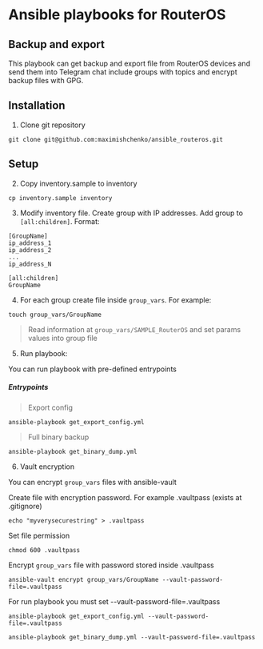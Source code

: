 # Ansible playbooks for RouterOS

## Backup and export

This playbook can get backup and export file from RouterOS devices and send them into Telegram chat include groups with topics and encrypt backup files with GPG.


## Installation

1. Clone git repository

```shell
git clone git@github.com:maximishchenko/ansible_routeros.git
```

## Setup

2. Copy inventory.sample to inventory

```shell
cp inventory.sample inventory
```

3. Modify inventory file. Create group with IP addresses. Add group to `[all:children]`. Format:

```
[GroupName]
ip_address_1
ip_address_2
...
ip_address_N

[all:children]
GroupName
```

4. For each group create file inside `group_vars`. For example:

```
touch group_vars/GroupName
```

> Read information at `group_vars/SAMPLE_RouterOS` and set params values into group file

5. Run playbook:

You can run playbook with pre-defined entrypoints


##### Entrypoints


> Export config

```shell
ansible-playbook get_export_config.yml
```

> Full binary backup

```shell
ansible-playbook get_binary_dump.yml
```

6. Vault encryption

You can encrypt `group_vars` files with ansible-vault

Create file with encryption password. For example .vaultpass (exists at .gitignore)

```shell
echo "myverysecurestring" > .vaultpass
```

Set file permission


```shell
chmod 600 .vaultpass
```

Encrypt `group_vars` file with password stored inside .vaultpass

```shell
ansible-vault encrypt group_vars/GroupName --vault-password-file=.vaultpass
```

For run playbook you must set --vault-password-file=.vaultpass

```shell
ansible-playbook get_export_config.yml --vault-password-file=.vaultpass
```

```shell
ansible-playbook get_binary_dump.yml --vault-password-file=.vaultpass
```
